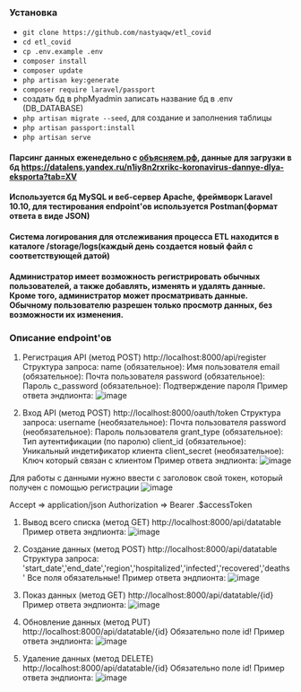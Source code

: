 ### Установка

- ```git clone https://github.com/nastyaqw/etl_covid```
- ```cd etl_covid```
- ```cp .env.example .env```
- ```composer install```
- ```composer update```
- ```php artisan key:generate```
- ```composer require laravel/passport```
- создать бд в  phpMyadmin записать название бд в .env (DB_DATABASE)
- ```php artisan migrate --seed```, для создание и заполнения таблицы
- ```php artisan passport:install```
- ```php artisan serve```

#### Парсинг данных еженедельно с [объясняем.рф](https://xn--90aivcdt6dxbc.xn--p1ai/stopkoronavirus/), данные для загрузки в бд https://datalens.yandex.ru/n1iy8n2rxrikc-koronavirus-dannye-dlya-eksporta?tab=XV
#### Используется бд MySQL и веб-сервер Apache, фреймворк Laravel 10.10, для тестирования endpoint'ов используется Postman(формат ответа в виде JSON)
#### Система логирования для отслеживания процесса ETL находится в каталоге /storage/logs(каждый день создается новый файл с соответствующей датой)
#### Администратор имеет возможность регистрировать обычных пользователей, а также добавлять, изменять и удалять данные. Кроме того, администратор может просматривать данные. Обычному пользователю разрешен только просмотр данных, без возможности их изменения.

### Описание endpoint'ов
1.	Регистрация API (метод POST)  http://localhost:8000/api/register
Структура запроса:
name (обязательное): Имя пользователя
email (обязательное): Почта пользователя
password (обязательное): Пароль
c_password (обязательное): Подтверждение пароля
Пример ответа эндпионта:
 ![image](https://github.com/nastyaqw/etl_covid/assets/79269539/30a49b1e-73c6-4be2-abdb-bf1a8a8415ae)

2.	Вход API (метод POST)  http://localhost:8000/oauth/token
Структура запроса:
username (необязательное): Почта пользователя
password (необязательное): Пароль пользователя
grant_type (обязательное): Тип аутентификации (по паролю)
client_id (обязательное): Уникальный индетификатор клиента
client_secret (необязательное): Ключ который связан с клиентом
Пример ответа эндпионта:
![image](https://github.com/nastyaqw/etl_covid/assets/79269539/3ab98fb6-a867-4cea-92df-9dc15d6df936)

Для работы с данными нужно ввести с заголовок свой токен, который получен с помощью регистрации
 ![image](https://github.com/nastyaqw/etl_covid/assets/79269539/4ddd12e9-9d82-4f7b-897d-1328027c62be)

Accept => application/json
Authorization => Bearer .$accessToken
1.	Вывод всего списка (метод GET)  http://localhost:8000/api/datatable
Пример ответа эндпионта:
 ![image](https://github.com/nastyaqw/etl_covid/assets/79269539/cc766f06-3a3a-4bc5-874a-354d5781719e)

2.	Создание данных (метод POST)  http://localhost:8000/api/datatable
Структура запроса: 'start_date','end_date','region','hospitalized','infected','recovered','deaths'
Все поля обязательные! 
Пример ответа эндпионта:
 ![image](https://github.com/nastyaqw/etl_covid/assets/79269539/f0bc5d42-52c3-4318-b46c-7b562c466a4e)

3.	Показ данных (метод GET)  http://localhost:8000/api/datatable/{id}
Пример ответа эндпионта:
 ![image](https://github.com/nastyaqw/etl_covid/assets/79269539/9bea71f1-fd53-4ba1-9933-b8e28482fa28)

4.	Обновление данных (метод PUT)  http://localhost:8000/api/datatable/{id}
Обязательно поле id!
Пример ответа эндпионта:
 ![image](https://github.com/nastyaqw/etl_covid/assets/79269539/220c85ab-fd1b-4216-9cf4-98ff1ae0edea)

5.	Удаление данных (метод DELETE) http://localhost:8000/api/datatable/{id}
Обязательно поле id!
Пример ответа эндпионта:
 ![image](https://github.com/nastyaqw/etl_covid/assets/79269539/14917c8a-989c-45d0-85f8-e9e8bdc535b2)


